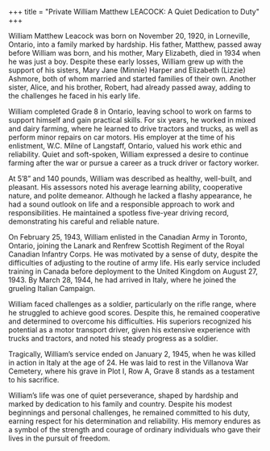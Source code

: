 +++
title = "Private William Matthew LEACOCK: A Quiet Dedication to Duty"
+++


William Matthew Leacock was born on November 20, 1920, in Lorneville, Ontario, into a family marked by hardship. His father, Matthew, passed away before William was born, and his mother, Mary Elizabeth, died in 1934 when he was just a boy. Despite these early losses, William grew up with the support of his sisters, Mary Jane (Minnie) Harper and Elizabeth (Lizzie) Ashmore, both of whom married and started families of their own. Another sister, Alice, and his brother, Robert, had already passed away, adding to the challenges he faced in his early life.

William completed Grade 8 in Ontario, leaving school to work on farms to support himself and gain practical skills. For six years, he worked in mixed and dairy farming, where he learned to drive tractors and trucks, as well as perform minor repairs on car motors. 
His employer at the time of his enlistment, W.C. Milne of Langstaff, Ontario, valued his work ethic and reliability. Quiet and soft-spoken, William expressed a desire to continue farming after the war or pursue a career as a truck driver or factory worker.

At 5’8” and 140 pounds, William was described as healthy, well-built, and pleasant. His assessors noted his average learning ability, cooperative nature, and polite demeanor. Although he lacked a flashy appearance, he had a sound outlook on life and a responsible approach to work and responsibilities. He maintained a spotless five-year driving record, demonstrating his careful and reliable nature.

On February 25, 1943, William enlisted in the Canadian Army in Toronto, Ontario, joining the Lanark and Renfrew Scottish Regiment of the Royal Canadian Infantry Corps. He was motivated by a sense of duty, despite the difficulties of adjusting to the routine of army life. His early service included training in Canada before deployment to the United Kingdom on August 27, 1943. By March 28, 1944, he had arrived in Italy, where he joined the grueling Italian Campaign.

William faced challenges as a soldier, particularly on the rifle range, where he struggled to achieve good scores. Despite this, he remained cooperative and determined to overcome his difficulties. His superiors recognized his potential as a motor transport driver, given his extensive experience with trucks and tractors, and noted his steady progress as a soldier.

Tragically, William’s service ended on January 2, 1945, when he was killed in action in Italy at the age of 24. 
He was laid to rest in the Villanova War Cemetery, where his grave in Plot I, Row A, Grave 8 stands as a testament to his sacrifice.

William’s life was one of quiet perseverance, shaped by hardship and marked by dedication to his family and country. Despite his modest beginnings and personal challenges, he remained committed to his duty, earning respect for his determination and reliability. His memory endures as a symbol of the strength and courage of ordinary individuals who gave their lives in the pursuit of freedom.

